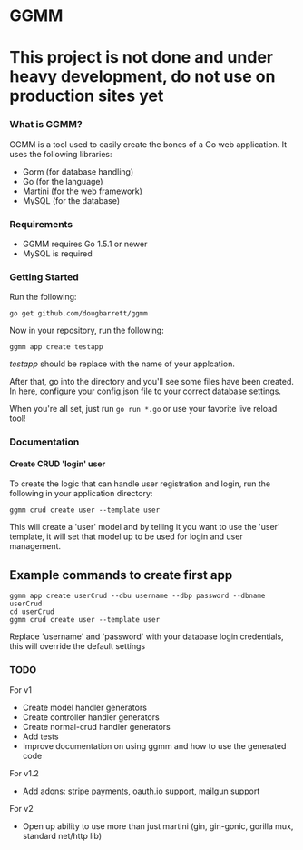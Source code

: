 # GGMM

# This project is not done and under heavy development, do not use on production sites yet

### What is GGMM?

GGMM is a tool used to easily create the bones of a Go web application.  It uses the following libraries:

* Gorm (for database handling)
* Go (for the language)
* Martini (for the web framework)
* MySQL (for the database)

### Requirements

- GGMM requires Go 1.5.1 or newer
- MySQL is required

### Getting Started

Run the following:

````
go get github.com/dougbarrett/ggmm
````

Now in your repository, run the following:

````
ggmm app create testapp
````

*testapp* should be replace with the name of your applcation.

After that, go into the directory and you'll see some files have been created.  In here, configure your config.json file to your correct database settings.

When you're all set, just run `go run *.go` or use your favorite live reload tool!

### Documentation

#### Create CRUD 'login' user

To create the logic that can handle user registration and login, run the following in your application directory:

````
ggmm crud create user --template user
````

This will create a 'user' model and by telling it you want to use the 'user' template, it will set that model up to be used for login and user management.

## Example commands to create first app

````
ggmm app create userCrud --dbu username --dbp password --dbname userCrud
cd userCrud
ggmm crud create user --template user
````

Replace 'username' and 'password' with your database login credentials, this will override the default settings

### TODO

For v1

- Create model handler generators
- Create controller handler generators
- Create normal-crud handler generators
- Add tests
- Improve documentation on using ggmm and how to use the generated code

For v1.2

- Add adons: stripe payments, oauth.io support, mailgun support

For v2

- Open up ability to use more than just martini (gin, gin-gonic, gorilla mux, standard net/http lib)